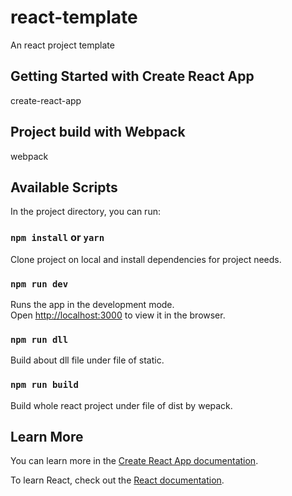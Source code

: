 # react-template
An react project template

## Getting Started with Create React App
create-react-app

## Project build with Webpack
webpack

## Available Scripts

In the project directory, you can run:

### `npm install` or `yarn`
Clone project on local and install dependencies for project needs.

### `npm run dev`
Runs the app in the development mode.\
Open [http://localhost:3000](http://localhost:3000) to view it in the browser.

### `npm run dll`
Build about dll file under file of static.

### `npm run build`
Build whole react project under file of dist by wepack.

## Learn More

You can learn more in the [Create React App documentation](https://facebook.github.io/create-react-app/docs/getting-started).

To learn React, check out the [React documentation](https://reactjs.org/).
